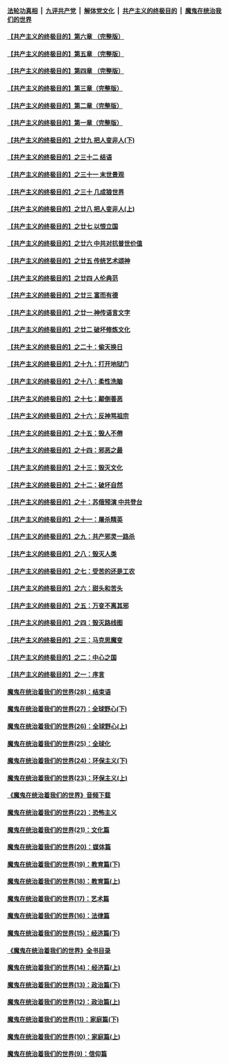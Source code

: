 ####  [法轮功真相](../../../../basic/blob/master/README.md?t=06151702) &nbsp;|&nbsp; [九评共产党](../../../../9ping.md/blob/master/README.md?t=06151702) &nbsp;|&nbsp; [解体党文化](../../../../jtdwh.md/blob/master/README.md?t=06151702)  &nbsp;|&nbsp; [共产主义的终极目的](../../../../gczydzjmd.md/blob/master/README.md?t=06151702) &nbsp;|&nbsp; [魔鬼在统治我们的世界](../../../../mgztzwmdsj.md/blob/master/README.md?t=06151702) 

#### [【共产主义的终极目的】第六章 （完整版）](../pages/nsc422/n11428913.md?t=06151702) 

#### [【共产主义的终极目的】第五章 （完整版）](../pages/nsc422/n11428912.md?t=06151702) 

#### [【共产主义的终极目的】第四章 （完整版）](../pages/nsc422/n11428907.md?t=06151702) 

#### [【共产主义的终极目的】第三章（完整版）](../pages/nsc422/n11428848.md?t=06151702) 

#### [【共产主义的终极目的】第二章（完整版）](../pages/nsc422/n11428831.md?t=06151702) 

#### [【共产主义的终极目的】第一章（完整版）](../pages/nsc422/n11417651.md?t=06151702) 

#### [【共产主义的终极目的】之廿九 把人变非人(下)](../pages/nsc422/n11344140.md?t=06151702) 

#### [【共产主义的终极目的】之三十二 结语](../pages/nsc422/n11360535.md?t=06151702) 

#### [【共产主义的终极目的】之三十一 末世景观](../pages/nsc422/n11351129.md?t=06151702) 

#### [【共产主义的终极目的】之三十 几成狼世界](../pages/nsc422/n11348280.md?t=06151702) 

#### [【共产主义的终极目的】之廿八 把人变非人(上)](../pages/nsc422/n11340492.md?t=06151702) 

#### [【共产主义的终极目的】之廿七 以恨立国](../pages/nsc422/n11336944.md?t=06151702) 

#### [【共产主义的终极目的】之廿六 中共对抗普世价值](../pages/nsc422/n11324785.md?t=06151702) 

#### [【共产主义的终极目的】之廿五 传统艺术颂神](../pages/nsc422/n11296396.md?t=06151702) 

#### [【共产主义的终极目的】之廿四 人伦典范](../pages/nsc422/n11296397.md?t=06151702) 

#### [【共产主义的终极目的】之廿三 富而有德](../pages/nsc422/n11283598.md?t=06151702) 

#### [【共产主义的终极目的】之廿一 神传语言文字](../pages/nsc422/n11263265.md?t=06151702) 

#### [【共产主义的终极目的】之廿二 破坏修炼文化](../pages/nsc422/n11245728.md?t=06151702) 

#### [【共产主义的终极目的】之二十：偷天换日](../pages/nsc422/n11238846.md?t=06151702) 

#### [【共产主义的终极目的】之十九：打开地狱门](../pages/nsc422/n11206376.md?t=06151702) 

#### [【共产主义的终极目的】之十八：柔性洗脑](../pages/nsc422/n11199994.md?t=06151702) 

#### [【共产主义的终极目的】之十七：颠倒善恶](../pages/nsc422/n11179782.md?t=06151702) 

#### [【共产主义的终极目的】之十六：反神骂祖宗](../pages/nsc422/n11166798.md?t=06151702) 

#### [【共产主义的终极目的】之十五：毁人不倦](../pages/nsc422/n11166792.md?t=06151702) 

#### [【共产主义的终极目的】之十四：邪恶之最](../pages/nsc422/n11150249.md?t=06151702) 

#### [【共产主义的终极目的】之十三：毁灭文化](../pages/nsc422/n11135227.md?t=06151702) 

#### [【共产主义的终极目的】之十二：破坏自然](../pages/nsc422/n11135214.md?t=06151702) 

#### [【共产主义的终极目的】之十：苏俄预演 中共登台](../pages/nsc422/n11118424.md?t=06151702) 

#### [【共产主义的终极目的】之十一：屠杀精英](../pages/nsc422/n11118442.md?t=06151702) 

#### [【共产主义的终极目的】之九：共产邪灵一路杀](../pages/nsc422/n11114139.md?t=06151702) 

#### [【共产主义的终极目的】之八：毁灭人类](../pages/nsc422/n11108503.md?t=06151702) 

#### [【共产主义的终极目的】之七：受苦的还是工农](../pages/nsc422/n11101809.md?t=06151702) 

#### [【共产主义的终极目的】之六：甜头和苦头](../pages/nsc422/n11096971.md?t=06151702) 

#### [【共产主义的终极目的】之五：万变不离其邪](../pages/nsc422/n11091285.md?t=06151702) 

#### [【共产主义的终极目的】之四：毁灭路线图](../pages/nsc422/n11086284.md?t=06151702) 

#### [【共产主义的终极目的】之三：马克思魔变](../pages/nsc422/n11061941.md?t=06151702) 

#### [【共产主义的终极目的】之二：中心之国](../pages/nsc422/n11047728.md?t=06151702) 

#### [【共产主义的终极目的】之一：序言](../pages/nsc422/n11086077.md?t=06151702) 

#### [魔鬼在统治着我们的世界(28)：结束语](../pages/nsc422/n10936246.md?t=06151702) 

#### [魔鬼在统治着我们的世界(27)：全球野心(下)](../pages/nsc422/n10928319.md?t=06151702) 

#### [魔鬼在统治着我们的世界(26)：全球野心(上)](../pages/nsc422/n10900318.md?t=06151702) 

#### [魔鬼在统治着我们的世界(25)：全球化](../pages/nsc422/n10788205.md?t=06151702) 

#### [魔鬼在统治着我们的世界(24)：环保主义(下)](../pages/nsc422/n10695307.md?t=06151702) 

#### [魔鬼在统治着我们的世界(23)：环保主义(上)](../pages/nsc422/n10688613.md?t=06151702) 

#### [《魔鬼在统治着我们的世界》音频下载](../pages/nsc422/n10635553.md?t=06151702) 

#### [魔鬼在统治着我们的世界(22)：恐怖主义](../pages/nsc422/n10614727.md?t=06151702) 

#### [魔鬼在统治着我们的世界(21)：文化篇](../pages/nsc422/n10597706.md?t=06151702) 

#### [魔鬼在统治着我们的世界(20)：媒体篇](../pages/nsc422/n10586579.md?t=06151702) 

#### [魔鬼在统治着我们的世界(19)：教育篇(下)](../pages/nsc422/n10564808.md?t=06151702) 

#### [魔鬼在统治着我们的世界(18)：教育篇(上)](../pages/nsc422/n10526970.md?t=06151702) 

#### [魔鬼在统治着我们的世界(17)：艺术篇](../pages/nsc422/n10499093.md?t=06151702) 

#### [魔鬼在统治着我们的世界(16)：法律篇](../pages/nsc422/n10485969.md?t=06151702) 

#### [魔鬼在统治着我们的世界(15)：经济篇(下)](../pages/nsc422/n10469975.md?t=06151702) 

#### [《魔鬼在统治着我们的世界》全书目录](../pages/nsc422/n10464261.md?t=06151702) 

#### [魔鬼在统治着我们的世界(14)：经济篇(上)](../pages/nsc422/n10457370.md?t=06151702) 

#### [魔鬼在统治着我们的世界(13)：政治篇(下)](../pages/nsc422/n10448270.md?t=06151702) 

#### [魔鬼在统治着我们的世界(12)：政治篇(上)](../pages/nsc422/n10444576.md?t=06151702) 

#### [魔鬼在统治着我们的世界(11)：家庭篇(下)](../pages/nsc422/n10440961.md?t=06151702) 

#### [魔鬼在统治着我们的世界(10)：家庭篇(上)](../pages/nsc422/n10435448.md?t=06151702) 

#### [魔鬼在统治着我们的世界(9)：信仰篇](../pages/nsc422/n10432159.md?t=06151702) 

